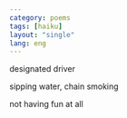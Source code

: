 ```yaml
---
category: poems
tags: [haiku]
layout: "single"
lang: eng
---
```


designated driver


sipping water, chain smoking


not having fun at all
